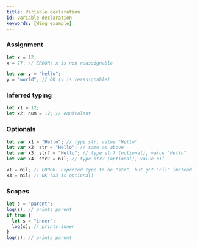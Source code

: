 ```yaml
---
title: Variable declaration
id: variable-declaration
keywords: [Wing example]
---
```


### Assignment

```ts 
let x = 12;
x = 77; // ERROR: x is non reassignable

let var y = "hello";
y = "world"; // OK (y is reassignable)
```

### Inferred typing
```ts playground
let x1 = 12; 
let x2: num = 12; // equivalent 
```

### Optionals
```ts playground
let var x1 = "Hello"; // type str, value "Hello"
let var x2: str = "Hello"; // same as above 
let var x3: str? = "Hello"; // type str? (optional), value "Hello"
let var x4: str? = nil; // type str? (optional), value nil

x1 = nil; // ERROR: Expected type to be "str", but got "nil" instead
x3 = nil; // OK (x3 is optional)
```
### Scopes
```ts playground
let s = "parent";
log(s); // prints parent
if true {
  let s = "inner";
  log(s); // prints inner
}
log(s); // prints parent
```
